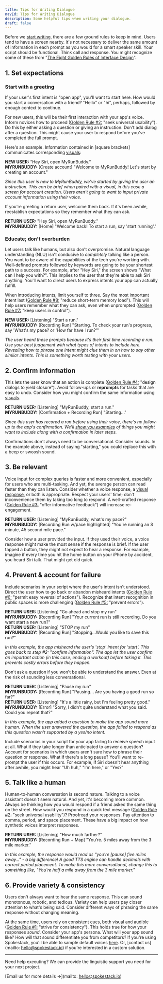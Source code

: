 ```yaml
---
title: Tips for Writing Dialogue
navId: Tips for Writing Dialogue
description: Some helpful tips when writing your dialogue.
draft: false
---
```


Before we [start writing](/docs/Design/script-storyboard-responses), there are a few ground rules to keep in mind. Users tend to have a screen nearby. It's not necessary to deliver the same amount of information in each prompt as you would for a smart speaker skill. Your script should be functional. Think call and response. You might recognize some of these from "[The Eight Golden Rules of Interface Design](https://www.cs.umd.edu/users/ben/goldenrules.html)".

## 1. Set expectations

### Start with a greeting

If your user's first intent is "open app", you'll want to start here. How would you start a conversation with a friend? "Hello" or "hi", perhaps, followed by enough context to continue.

For new users, this will be their first interaction with your app's voice. Inform novices how to proceed ([Golden Rule #2:](https://www.cs.umd.edu/users/ben/goldenrules.html) "seek universal usability"). Do this by either asking a question or giving an instruction. Don't add dialog after a question. This might cause your user to respond before you've completed the full prompt.

Here's an example. Information contained in [square brackets] communicates corresponding [visuals](/docs/Design/tips-for-designing-visual-output):

**NEW USER:** "Hey Siri, open MyRunBuddy."  
**MYRUNBUDDY:** [Create account] "Welcome to MyRunBuddy! Let's start by creating an account."

_Since this user is new to MyRunBuddy, we've started by giving the user an instruction. This can be brief when paired with a visual, in this case a screen for account creation. Users aren't going to want to input private account information using their voice._

If you're greeting a return user, welcome them back. If it's been awhile, reestablish expectations so they remember what they can ask.

**RETURN USER:** "Hey Siri, open MyRunBuddy."  
**MYRUNBUDDY:** [Home] "Welcome back! To start a run, say 'start running'."

### Educate; don't overburden

Let users talk like humans, but also don't overpromise. Natural language understanding (NLU) isn't conducive to _completely_ talking like a person. You want to be aware of the capabilities of the tech you're working with. Well-defined prompts followed by keywords are going to be your shortest path to a success. For example, after "Hey Siri," the screen shows "What can I help you with?". This implies to the user that they're able to ask Siri anything. You'll want to direct users to express intents your app can actually fulfill.

When introducing intents, limit yourself to three. Say the most important intent last ([Golden Rule #8:](https://www.cs.umd.edu/users/ben/goldenrules.html) "reduce short-term memory load"). This will help users remember what they can ask, even when unprompted ([Golden Rule #7:](https://www.cs.umd.edu/users/ben/goldenrules.html) "keep users in control").

**NEW USER:** [Listening] "Start a run."  
**MYRUNBUDDY:** [Recording Run] "Starting. To check your run's progress, say 'What's my pace? or 'How far have I run?'"

_The user heard these prompts because it's their first time recording a run. Use your best judgement with what types of intents to include here. Revealing how to phrase one intent might clue them in on how to say other similar intents. This is something worth testing with your users._

## 2. Confirm information

This lets the user know that an action is complete ([Golden Rule #4:](https://www.cs.umd.edu/users/ben/goldenrules.html) "design dialogs to yield closure"). Avoid follow-ups or **reprompts** for tasks that are easy to undo. Consider how you might confirm the same information using [visuals](/docs/Design/tips-for-designing-visual-output).

**RETURN USER:** [Listening] "MyRunBuddy, start a run."  
**MYRUNBUDDY:** [Confirmation + Recording Run] "Starting…"

_Since this user has recored a run before using their voice, there's no follow-up to the app's confirmation. We'll [show you examples](/docs/Design/tips-for-designing-visual-output) of things you might want to include along with a confirmation in later steps._

Confirmations don't always need to be conversational. Consider sounds. In the example above, instead of saying "starting," you could replace this with a beep or swoosh sound.

## 3. Be relevant

Voice input for complex queries is faster and more convenient, especially for users who are multi-tasking. And yet, the average person can read faster than they can listen. Consider whether a voice response, a [visual response](/docs/Design/tips-for-designing-visual-output), or both is appropriate. Respect your users' time; don't inconvenience them by taking too long to respond. A well-crafted response ([Golden Rule #3:](https://www.cs.umd.edu/users/ben/goldenrules.html) "offer informative feedback") will increase re-engagement.

**RETURN USER:** [Listening] "MyRunBuddy, what's my pace?"  
**MYRUNBUDDY:** [Recording Run w/pace highlighted] "You're running an 8 minute, 45 second mile pace."

Consider how a user provided the input. If they used their voice, a voice response might make the most sense if the response is brief. If the user tapped a button, they might not expect to hear a response. For example, imagine if every time you hit the home button on your iPhone by accident, you heard Siri talk. That might get old quick.

## 4. Prevent & account for failure

Include scenarios in your script where the user's intent isn't understood. Direct the user how to go back or abandon misheard intents ([Golden Rule #6:](https://www.cs.umd.edu/users/ben/goldenrules.html) "permit easy reversal of actions"). Recognize that intent recognition in public spaces is more challenging ([Golden Rule #5:](https://www.cs.umd.edu/users/ben/goldenrules.html) "prevent errors").

**RETURN USER:** [Listening] "Go ahead and stop my run"  
**MYRUNBUDDY:** [Recording Run] "Your current run is still recording. Do you want start a new run?"  
**RETURN USER:** [Listening] "STOP my run"  
**MYRUNBUDDY:** [Recording Run] "Stopping…Would you like to save this run?"

_In this example, the app misheard the user's 'stop' intent for 'start'. This goes back to step #2: "confirm information". The app let the user confirm an important action (in this case, ending a workout) before taking it. This prevents costly errors before they happen._

Don't ask a question if you won't be able to understand the answer. Even at the risk of sounding less conversational.

**RETURN USER:** [Listening] "Pause my run"  
**MYRUNBUDDY:** [Recording Run] "Pausing… Are you having a good run so far?"  
**RETURN USER:** [Listening] "It's a little rainy, but I'm feeling pretty good."  
**MYRUNBUDDY:** [Error] "Sorry, I didn't quite understand what you said. Could you repeat that?"

_In this example, the app added a question to make the app sound more human. When the user answered the question, the app failed to respond as this question wasn't supported by a yes/no intent._

Include scenarios in your script for your app failing to receive speech input at all. What if they take longer than anticipated to answer a question? Account for scenarios in which users aren't sure how to phrase their question or response. What if there's a long pause? You'll want to re-prompt the user if this occurs. For example, if Siri doesn't hear anything after awhile, you might hear "Uh huh," "I'm here," or "Yes?"

## 5. Talk like a human

Human-to-human conversation is second nature. Talking to a voice assistant doesn't seem natural. And yet, it's becoming more common. Always be thinking how you would respond if a friend asked the same thing on the street. How would you respond in a quick text message ([Golden Rule #2:](https://www.cs.umd.edu/users/ben/goldenrules.html) "seek universal usability")? Proofread your responses. Pay attention to comma, period, and space placement. These have a big impact on how synthetic voices interpret responses.

**RETURN USER:** [Listening] "How much farther?"  
**MYRUNBUDDY:** [Recording Run + Map] "You're. 5 miles away from the 3 mile marker."

_In this example, the response would read as "you're [pause] five miles away…" - a big difference! A good TTS engine can handle decimals with correct period placement. To make this more conversational, change this to something like, "You're half a mile away from the 3 mile marker."_

## 6. Provide variety & consistency

Users don't always want to hear the same response. This can sound monotonous, robotic, and tedious. Variety can help users pay closer attention to what's being said. Consider different ways of phrasing the same response without changing meaning.

At the same time, users rely on consistent cues, both visual and audible ([Golden Rule #1:](https://www.cs.umd.edu/users/ben/goldenrules.html) "strive for consistency"). This holds true for how your responses _sound_. Consider your app's persona. What will your app sound like? How will that sound differentiate you from competitors? If you're using Spokestack, you'll be able to sample default voices [here](https://labs.spokestack.io/). Or, [contact us](mailto: hello@spokestack.io) if you're interested in a custom solution.

---

Need help executing? We can provide the linguistic support you need for your next project.

[Email us for more details →](mailto: hello@spokestack.io)
